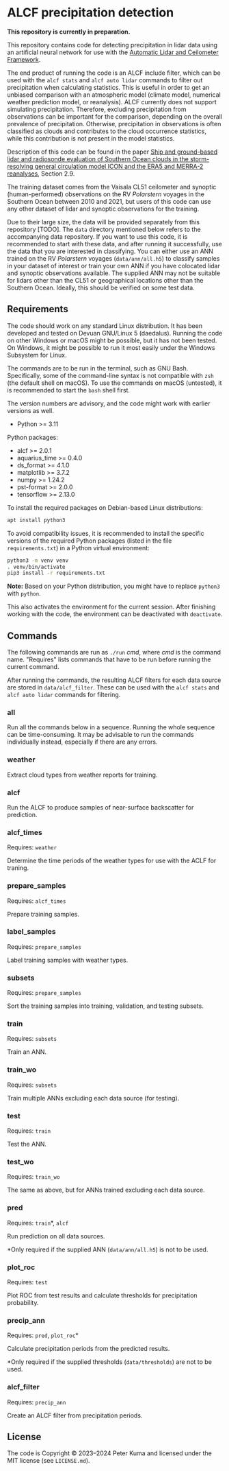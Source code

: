 # ALCF precipitation detection

**This repository is currently in preparation.**

This repository contains code for detecting precipitation in lidar data using
an artificial neural network for use with the [Automatic Lidar and Ceilometer
Framework](https://alcf.peterkuma.net).

The end product of running the code is an ALCF include filter, which can be
used with the `alcf stats` and `alcf auto lidar` commands to filter out
precipitation when calculating statistics. This is useful in order to get an
unbiased comparison with an atmospheric model (climate model, numerical weather
prediction model, or reanalysis). ALCF currently does not support simulating
precipitation. Therefore, excluding precipitation from observations can be
important for the comparison, depending on the overall prevalence of
precipitation. Otherwise, precipitation in observations is often classified as
clouds and contributes to the cloud occurrence statistics, while this
contribution is not present in the model statistics.

Description of this code can be found in the paper [Ship and ground-based lidar
and radiosonde evaluation of Southern Ocean clouds in the storm-resolving
general circulation model ICON and the ERA5 and MERRA-2
reanalyses](https://doi.org/10.5281/zenodo.14071808), Section 2.9.

The training dataset comes from the Vaisala CL51 ceilometer and synoptic
(human-performed) observations on the RV *Polarstern* voyages in the Southern
Ocean between 2010 and 2021, but users of this code can use any other dataset
of lidar and synoptic observations for the training.

Due to their large size, the data will be provided separately from this
repository [TODO]. The `data` directory mentioned below refers to the
accompanying data repository.  If you want to use this code, it is recommended
to start with these data, and after running it successfully, use the data that
you are interested in classifying. You can either use an ANN trained on the RV
*Polarstern* voyages (`data/ann/all.h5`) to classify samples in your dataset of
interest or train your own ANN if you have colocated lidar and synoptic
observations available.  The supplied ANN may not be suitable for lidars other
than the CL51 or geographical locations other than the Southern Ocean. Ideally,
this should be verified on some test data.

## Requirements

The code should work on any standard Linux distribution. It has been developed
and tested on Devuan GNU/Linux 5 (daedalus). Running the code on other Windows
or macOS might be possible, but it has not been tested. On Windows, it might be
possible to run it most easily under the Windows Subsystem for Linux.

The commands are to be run in the terminal, such as GNU Bash. Specifically,
some of the command-line syntax is not compatible with `zsh` (the default shell
on macOS). To use the commands on macOS (untested), it is recommended to start
the `bash` shell first.

The version numbers are advisory, and the code might work with earlier versions
as well.

- Python >= 3.11

Python packages:

- alcf >= 2.0.1
- aquarius_time >= 0.4.0
- ds_format >= 4.1.0
- matplotlib >= 3.7.2
- numpy >= 1.24.2
- pst-format >= 2.0.0
- tensorflow >= 2.13.0

To install the required packages on Debian-based Linux distributions:

```sh
apt install python3
```

To avoid compatibility issues, it is recommended to install the specific
versions of the required Python packages (listed in the file
`requirements.txt`) in a Python virtual environment:

```sh
python3 -m venv venv
. venv/bin/activate
pip3 install -r requirements.txt
```

**Note:** Based on your Python distribution, you might have to replace
`python3` with `python`.

This also activates the environment for the current session. After finishing
working with the code, the environment can be deactivated with `deactivate`.

## Commands

The following commands are run as `./run` *cmd*, where *cmd* is the command
name. "Requires" lists commands that have to be run before running the current
command.

After running the commands, the resulting ALCF filters for each data source
are stored in `data/alcf_filter`. These can be used with the `alcf stats`
and `alcf auto lidar` commands for filtering.

### all

Run all the commands below in a sequence. Running the whole sequence can be
time-consuming. It may be advisable to run the commands individually instead,
especially if there are any errors.

### weather

Extract cloud types from weather reports for training.

### alcf

Run the ALCF to produce samples of near-surface backscatter for prediction.

### alcf_times

Requires: `weather`

Determine the time periods of the weather types for use with the ACLF for
traning.

### prepare_samples

Requires: `alcf_times`

Prepare training samples.

### label_samples

Requires: `prepare_samples`

Label training samples with weather types.

### subsets

Requires: `prepare_samples`

Sort the training samples into training, validation, and testing subsets.

### train

Requires: `subsets`

Train an ANN.

### train_wo

Requires: `subsets`

Train multiple ANNs excluding each data source (for testing).

### test

Requires: `train`

Test the ANN.

### test_wo

Requires: `train_wo`

The same as above, but for ANNs trained excluding each data source.

### pred

Requires: `train`\*, `alcf`

Run prediction on all data sources.

\*Only required if the supplied ANN (`data/ann/all.h5`) is not to be used.

### plot_roc

Requires: `test`

Plot ROC from test results and calculate thresholds for precipitation
probability.

### precip_ann

Requires: `pred`, `plot_roc`\*

Calculate precipitation periods from the predicted results.

\*Only required if the supplied thresholds (`data/thresholds`) are not to be
used.

### alcf_filter

Requires: `precip_ann`

Create an ALCF filter from precipitation periods.

## License

The code is Copyright © 2023–2024 Peter Kuma and licensed under the MIT license
(see `LICENSE.md`).
